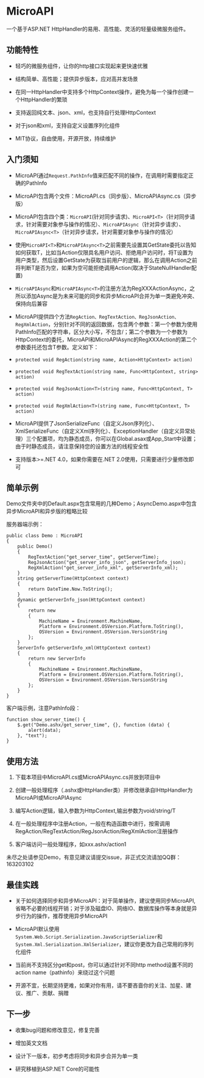 # MicroAPI

一个基于ASP.NET HttpHandler的易用、高性能、灵活的轻量级微服务组件。

## 功能特性

* 轻巧的微服务组件，让你的http接口实现起来更快速优雅

* 结构简单、高性能；提供异步版本，应对高并发场景

* 在同一HttpHandler中支持多个HttpContext操作，避免为每一个操作创建一个HttpHandler的繁琐

* 支持返回纯文本、json、xml，也支持自行处理HttpContext

* 对于json和xml，支持自定义设置序列化组件

* MIT协议，自由使用，开源开放，持续维护

## 入门须知

* MicroAPI通过`Request.PathInfo`值来匹配不同的操作，在调用时需要指定正确的PathInfo

* MicroAPI包含两个文件：MicroAPI.cs（同步版）、MicroAPIAsync.cs（异步版）

* MicroAPI包含四个类：`MicroAPI`(针对同步请求)、`MicroAPI<T>`（针对同步请求，针对需要对象参与操作的情况）、`MicroAPIAsync`（针对异步请求）、`MicroAPIAsync<T>`（针对异步请求，针对需要对象参与操作的情况）

* 使用`MicroAPI<T>`和`MicroAPIAsync<T>`之前需要先设置其GetState委托以告知如何获取T，比如当Action仅限具名用户访问、拒绝用户访问时，将T设置为用户类型，然后设置GetState为获取当前用户的逻辑，那么在调用Action之前将判断T是否为空，如果为空可能拒绝调用Action(取决于StateNullHandler配置)

* `MicroAPIAsync`和`MicroAPIAsync<T>`的注册方法为RegXXXActionAsync，之所以添加Async是为未来可能的同步和异步MicroAPI合并为单一类避免冲突、保持向后兼容

* MicroAPI提供四个方法`RegAction、RegTextAction、RegJsonAction、RegXmlAction`，分别针对不同的返回数据，包含两个参数：第一个参数为使用PathInfo匹配的字符串，区分大小写，不包含/；第二个参数为一个参数为HttpContext的委托，MicroAPI<T>和MicroAPIAsync<T>的RegXXXAction的第二个参数委托还包含T参数。定义如下：
*  `protected void RegAction(string name, Action<HttpContext> action)`
*  `protected void RegTextAction(string name, Func<HttpContext, string> action)`
*  `protected void RegJsonAction<T>(string name, Func<HttpContext, T> action)`
*  `protected void RegXmlAction<T>(string name, Func<HttpContext, T> action)`

* MicroAPI提供了JsonSerializeFunc（自定义Json序列化）、XmlSerializeFunc（自定义Xml序列化）、ExceptionHandler（自定义异常处理）三个配置项，均为静态成员，你可以在Global.asax或App_Start中设置；由于时静态成员，请注意保持您的设置方法的线程安全性

* 支持版本>=.NET 4.0，如果你需要在.NET 2.0使用，只需要进行少量修改即可

## 简单示例

Demo文件夹中的Default.aspx包含常用的几种Demo；AsyncDemo.aspx中包含异步MicroAPI和异步版的粗略比较

服务器端示例：

```
public class Demo : MicroAPI
{
    public Demo()
    {
        RegTextAction("get_server_time", getServerTime);
        RegJsonAction("get_server_info_json", getServerInfo_json);
        RegXmlAction("get_server_info_xml", getServerInfo_xml);
    }
    string getServerTime(HttpContext context)
    {
        return DateTime.Now.ToString();
    }
    dynamic getServerInfo_json(HttpContext context)
    {
        return new
        {
            MachineName = Environment.MachineName,
            Platform = Environment.OSVersion.Platform.ToString(),
            OSVersion = Environment.OSVersion.VersionString
        };
    }
    ServerInfo getServerInfo_xml(HttpContext context)
    {
        return new ServerInfo
        {
            MachineName = Environment.MachineName,
            Platform = Environment.OSVersion.Platform.ToString(),
            OSVersion = Environment.OSVersion.VersionString
        };
    }
}
```

客户端示例，注意PathInfo段：

```
function show_server_time() {
    $.get("Demo.ashx/get_server_time", {}, function (data) {
        alert(data);
    }, "text");
}
```

## 使用方法

1. 下载本项目中MicroAPI.cs或MicroAPIAsync.cs并放到项目中

2. 创建一般处理程序（.ashx或HttpHandler类）并修改继承自IHttpHandler为MicroAPI或MicroAPIAsync

3. 编写Action逻辑，输入参数为HttpContext,输出参数为void/string/T

4. 在一般处理程序中注册Action，一般在构造函数中进行，按需调用RegAction/RegTextAction/RegJsonAction/RegXmlAction注册操作

5. 客户端访问一般处理程序，如xxx.ashx/action1

未尽之处请参见Demo，有意见建议请提交issue，非正式交流请加QQ群：163203102

## 最佳实践

* 关于如何选择同步和异步MicroAPI：对于简单操作，建议使用同步MicroAPI,省略不必要的线程开销；对于涉及磁盘IO、网络IO、数据库操作等本身就是异步行为的操作，推荐使用异步MicroAPI

* MicroAPI默认使用`System.Web.Script.Serialization.JavaScriptSerializer`和`System.Xml.Serialization.XmlSerializer`，建议你更改为自己常用的序列化组件

* 当前尚不支持区分get和post，你可以通过针对不同http method设置不同的action name（pathinfo）来绕过这个问题

* 开源不宜，长期坚持更难，如果对你有用，请不要吝啬你的关注、加星、建议、推广、贡献、捐赠

## 下一步

* 收集bug问题和修改意见，修复完善

* 增加英文文档

* 设计下一版本，初步考虑将同步和异步合并为单一类

* 研究移植到ASP.NET Core的可能性